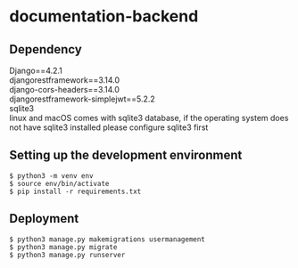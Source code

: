 # documentation-backend
## Dependency
Django==4.2.1  
djangorestframework==3.14.0  
django-cors-headers==3.14.0  
djangorestframework-simplejwt==5.2.2  
sqlite3  
linux and macOS comes with sqlite3 database, if the operating system does not have sqlite3 installed please configure sqlite3 first
## Setting up the development environment

```shell
$ python3 -m venv env
$ source env/bin/activate
$ pip install -r requirements.txt
```
## Deployment

```shell
$ python3 manage.py makemigrations usermanagement
$ python3 manage.py migrate
$ python3 manage.py runserver
```
